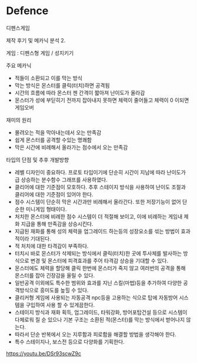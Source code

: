 # Defence
 디펜스게임

제작 후기 및 메카닉 분석 2.

게임 : 디펜스형 게임 / 성지키기

주요 메카닉

- 적들이 소환되고 이를 막는 방식
- 막는 방식은 몬스터를 클릭(터치)하면 공격됨
- 시간의 흐름에 따라 몬스터 젠 간격이 짧아져 난이도가 올라감
- 몬스터가 성에 부딛히기 전까지 잡아내지 못하면 체력이 줄어들고 체력이 0 이되면 게임오버

재미의 원리
 - 몰려오는 적을 막아내는데서 오는 만족감
 - 쉽게 몬스터를 공격할 수있는 명쾌함
 - 막은 시간에 비례해서 올라가는 점수에서 오는 만족감

타입의 단점 및 추후 개발방향
- 레벨 디자인이 중요하다. 프로토 타입이기에 단순히 시간이 지남에 따라 난이도가 급 상승하는 분수함수 그래프를 사용하였다.
- 클리어에 대한 기준점이 모호하다. 추후 스테이지 방식을 사용하여 난이도 조절과 클리어에 대한 기준점이 있어야 한다.
- 점수 시스템이 단순히 막은 시간과만 비례해서 올라간다. 또한 저장기능이 없어 단순한 미니게임 형태이다.
- 처치한 몬스터에 비례한 점수 시스템이 더 적절해 보이고, 이에 비례하는 게임내 제화 지급을 통해 만족감을 상승시킨다.
- 지급된 재화를 통해 성의 체력을 업그레이드 하는등의 성장요소를 섞는 방법이 효과적이라 기대된다.
- 적 처치에 대한 타격감이 부족하다.
- 터치시 바로 몬스터가 삭제되는 방식에서 클릭(터치)한 곳에 투사체를 발사하는 방식으로 변경 및 몬스터에 피격효과를 주어 타격감 상승을 기대할 수 있다.
- 몬스터에도 체력을 할당해 클릭 한번에 몬스터가 죽지 않고 여러번의 공격을 통해 몬스터를 잡아 긴장감을 올릴 수 있다.
- 일반공격 이외에도 특수한 범위와 효과를 지닌 스킬(마법)등을 추가하여 다양한 공격방식으로 흥미도를 높힐 수 있다.
- 클리커형 게임에 사용되는 자동공격 npc등을 고용하는 식으로 탑에 자동방어 시스템을 구입하여 사용 할 수 있게끔한다.
- 스테이지 방식과 재화 획득, 업그레이드, 타워강화, 방어포탑건설 등으로 시스템이 다체로워 질 순 있으나 기본 구조는 소환된 적(몬스터)를 막는 방식에서 벋어나지 않는다.
- 따라서 단순 반복에서 오는 지루함과 피로함을 해결할 방법을 생각해야 한다.
- 특수 스테이지나, 보스전 등으로 다양화를 기획한다.


https://youtu.be/DSr93scwZ9c

